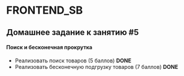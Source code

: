 # FRONTEND_SB

## Домашнее задание к занятию #5

#### Поиск и бесконечная прокрутка

- Реализовать поиск товаров (5 баллов)
  **DONE**
- Реализовать бесконечную подгрузку товаров (7 баллов)
  **DONE**
